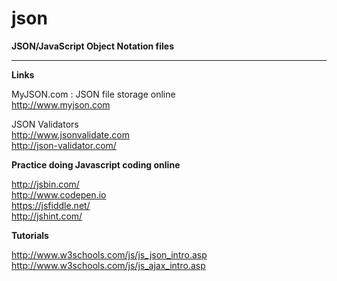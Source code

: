 # json
**JSON/JavaScript Object Notation files**

-----

**Links**

MyJSON.com : JSON file storage online  
http://www.myjson.com

JSON Validators  
http://www.jsonvalidate.com  
http://json-validator.com/

**Practice doing Javascript coding online**

http://jsbin.com/  
http://www.codepen.io  
https://jsfiddle.net/  
http://jshint.com/  

**Tutorials**

http://www.w3schools.com/js/js_json_intro.asp  
http://www.w3schools.com/js/js_ajax_intro.asp  



